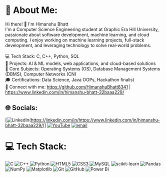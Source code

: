# 💫 About Me:
Hi there! 👋 I'm Himanshu Bhatt<br>I'm a Computer Science Engineering student at Graphic Era Hill University, passionate about software development, machine learning, and cloud computing. I enjoy working on machine learning projects, full-stack development, and leveraging technology to solve real-world problems.<br><br>💻 Tech Stack: C, C++, Python, SQL<br>🚀 Projects: AI & ML models, web applications, and cloud-based solutions<br>📌 Core Subjects: Operating Systems (OS), Database Management Systems (DBMS), Computer Networks (CN)<br>🎓 Certifications: Data Science, Java OOPs, Hackathon finalist<br>🔗 Connect with me: https://github.com/HimanshuBhatt8341 | https://www.linkedin.com/in/himanshu-bhatt-32baaa229/


## 🌐 Socials:
[![LinkedIn](https://img.shields.io/badge/LinkedIn-%230077B5.svg?logo=linkedin&logoColor=white)(https://linkedin.com/in/https://www.linkedin.com/in/himanshu-bhatt-32baaa229/)] [![YouTube](https://img.shields.io/badge/YouTube-%23FF0000.svg?logo=YouTube&logoColor=white)](https://youtube.com/@www.youtube.com/@HimanshuBhatt0077) [![email](https://img.shields.io/badge/Email-D14836?logo=gmail&logoColor=white)](mailto:himanshubhatt8341@gmail.com) 

# 💻 Tech Stack:
![C](https://img.shields.io/badge/c-%2300599C.svg?style=for-the-badge&logo=c&logoColor=white) ![C++](https://img.shields.io/badge/c++-%2300599C.svg?style=for-the-badge&logo=c%2B%2B&logoColor=white) ![Python](https://img.shields.io/badge/python-3670A0?style=for-the-badge&logo=python&logoColor=ffdd54) ![HTML5](https://img.shields.io/badge/html5-%23E34F26.svg?style=for-the-badge&logo=html5&logoColor=white) ![CSS3](https://img.shields.io/badge/css3-%231572B6.svg?style=for-the-badge&logo=css3&logoColor=white) ![MySQL](https://img.shields.io/badge/mysql-4479A1.svg?style=for-the-badge&logo=mysql&logoColor=white) ![scikit-learn](https://img.shields.io/badge/scikit--learn-%23F7931E.svg?style=for-the-badge&logo=scikit-learn&logoColor=white) ![Pandas](https://img.shields.io/badge/pandas-%23150458.svg?style=for-the-badge&logo=pandas&logoColor=white) ![NumPy](https://img.shields.io/badge/numpy-%23013243.svg?style=for-the-badge&logo=numpy&logoColor=white) ![Matplotlib](https://img.shields.io/badge/Matplotlib-%23ffffff.svg?style=for-the-badge&logo=Matplotlib&logoColor=black) ![Git](https://img.shields.io/badge/git-%23F05033.svg?style=for-the-badge&logo=git&logoColor=white) ![GitHub](https://img.shields.io/badge/github-%23121011.svg?style=for-the-badge&logo=github&logoColor=white) ![Power Bi](https://img.shields.io/badge/power_bi-F2C811?style=for-the-badge&logo=powerbi&logoColor=black)



<!-- Proudly created with GPRM ( https://gprm.itsvg.in ) -->
